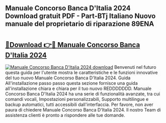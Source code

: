## Manuale Concorso Banca D'Italia 2024 Download gratuit PDF - Part-BTj Italiano Nuovo manuale del proprietario di riparazione 89ENA

# <h2><a href="http://dfbghup.blite.top/?on=Manuale+Concorso+Banca+D%27Italia+2024">🔗Download 👉🔴 Manuale Concorso Banca D'Italia 2024</a></h2>

[![Manuale Concorso Banca D'Italia 2024 download](https://i.imgur.com/lujVjoI.png)](http://dfbghup.blite.top/?on=Manuale+Concorso+Banca+D%27Italia+2024)
Benvenuti nel futuro questa guida per l'utente mostra le caratteristiche e le funzioni innovative del tuo nuovo Manuale Concorso Banca D'Italia 2024. Guida All'installazione passo passo questa sezione fornisce una guida all'installazione chiara e chiara per il tuo nuovo REDDDDDDD. Manuale Concorso Banca D'Italia 2024 ha una serie di funzionalità avanzate, tra cui comandi vocali, Impostazioni personalizzabili, Supporto multilingue e backup automatici, tutti accessibili dall'interfaccia. Per favore, non aver paura di chiedere Manuale Concorso Banca D'Italia 2024. Il nostro Team di assistenza clienti è pronto a rispondere alle tue domande.
